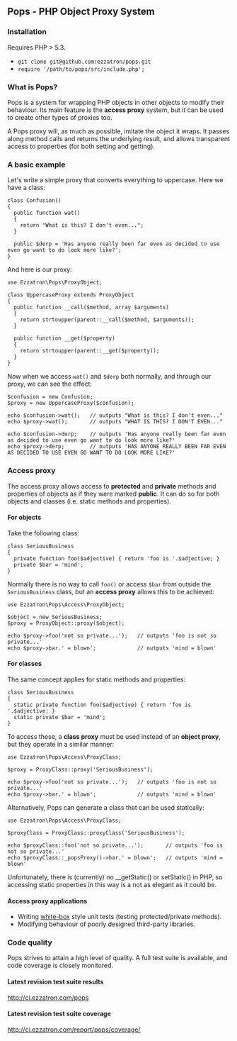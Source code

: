 ## Pops - PHP Object Proxy System

### Installation

Requires PHP > 5.3.

* `git clone git@github.com:ezzatron/pops.git`
* `require '/path/to/pops/src/include.php';`

### What is Pops?

Pops is a system for wrapping PHP objects in other objects to modify their
behaviour. Its main feature is the **access proxy** system, but it can be used
to create other types of proxies too.

A Pops proxy will, as much as possible, imitate the object it wraps. It passes
along method calls and returns the underlying result, and allows transparent
access to properties (for both setting and getting).

### A basic example

Let's write a simple proxy that converts everything to uppercase. Here we have a
class:

    class Confusion()
    {
      public function wat()
      {
        return "What is this? I don't even...";
      }

      public $derp = 'Has anyone really been far even as decided to use even go want to do look more like?';
    }

And here is our proxy:

    use Ezzatron\Pops\ProxyObject;

    class UppercaseProxy extends ProxyObject
    {
      public function __call($method, array $arguments)
      {
        return strtoupper(parent::__call($method, $arguments));
      }

      public function __get($property)
      {
        return strtoupper(parent::__get($property));
      }
    }

Now when we access `wat()` and `$derp` both normally, and through our proxy, we
can see the effect:

    $confusion = new Confusion;
    $proxy = new UppercaseProxy($confusion);

    echo $confusion->wat();   // outputs "What is this? I don't even..."
    echo $proxy->wat();       // outputs "WHAT IS THIS? I DON'T EVEN..."

    echo $confusion->derp;    // outputs 'Has anyone really been far even as decided to use even go want to do look more like?'
    echo $proxy->derp;        // outputs 'HAS ANYONE REALLY BEEN FAR EVEN AS DECIDED TO USE EVEN GO WANT TO DO LOOK MORE LIKE?'

### Access proxy

The access proxy allows access to **protected** and **private** methods and
properties of objects as if they were marked **public**. It can do so for both
objects and classes (i.e. static methods and properties).

#### For objects

Take the following class:

    class SeriousBusiness
    {
      private function foo($adjective) { return 'foo is '.$adjective; }
      private $bar = 'mind';
    }

Normally there is no way to call `foo()` or access `$bar` from outside the
`SeriousBusiness` class, but an **access proxy** allows this to be achieved:

    use Ezzatron\Pops\Access\ProxyObject;

    $object = new SeriousBusiness;
    $proxy = ProxyObject::proxy($object);

    echo $proxy->foo('not so private...');   // outputs 'foo is not so private...'
    echo $proxy->bar.' = blown';             // outputs 'mind = blown'

#### For classes

The same concept applies for static methods and properties:

    class SeriousBusiness
    {
      static private function foo($adjective) { return 'foo is '.$adjective; }
      static private $bar = 'mind';
    }

To access these, a **class proxy** must be used instead of an **object proxy**,
but they operate in a similar manner:

    use Ezzatron\Pops\Access\ProxyClass;

    $proxy = ProxyClass::proxy('SeriousBusiness');

    echo $proxy->foo('not so private...');   // outputs 'foo is not so private...'
    echo $proxy->bar.' = blown';             // outputs 'mind = blown'

Alternatively, Pops can generate a class that can be used statically:

    use Ezzatron\Pops\Access\ProxyClass;

    $proxyClass = ProxyClass::proxyClass('SeriousBusiness');

    echo $proxyClass::foo('not so private...');       // outputs 'foo is not so private...'
    echo $proxyClass::_popsProxy()->bar.' = blown';   // outputs 'mind = blown'

Unfortunately, there is (currently) no __getStatic() or setStatic() in PHP, so
accessing static properties in this way is a not as elegant as it could be.

#### Access proxy applications

* Writing [white-box](http://en.wikipedia.org/wiki/White-box_testing) style unit
  tests (testing protected/private methods).
* Modifying behaviour of poorly designed third-party libraries.

### Code quality

Pops strives to attain a high level of quality. A full test suite is available,
and code coverage is closely monitored.

#### Latest revision test suite results
http://ci.ezzatron.com/pops

#### Latest revision test suite coverage
http://ci.ezzatron.com/report/pops/coverage/